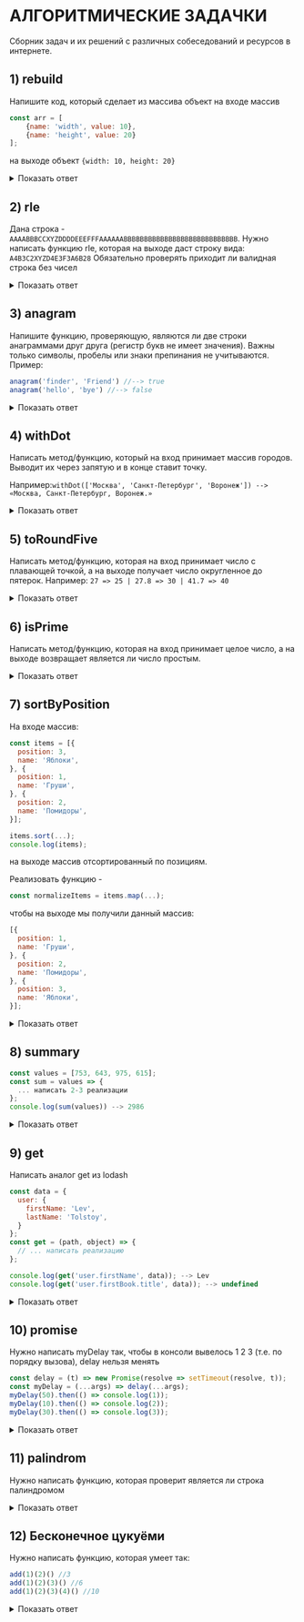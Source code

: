 # АЛГОРИТМИЧЕСКИЕ ЗАДАЧКИ

Сборник задач и их решений с различных собеседований и  ресурсов в интернете.

## 1) rebuild

Напишите код, который сделает из массива объект 
на входе массив

```javascript
const arr = [
	{name: 'width', value: 10}, 
	{name: 'height', value: 20}
];
```

на выходе объект `{width: 10, height: 20}`

<details>
  <summary>Показать ответ</summary>
  
```javascript
  const res = arr.reduce((acc, item) =>{
    acc[item.name] = item.value;
    return acc;
  }, {})
```
  
</details>

## 2) rle

Дана строка - `AAAABBBCCXYZDDDDEEEFFFAAAAAABBBBBBBBBBBBBBBBBBBBBBBBBBBB`.
Нужно написать функцию rle, которая на выходе даст строку вида:
`A4B3C2XYZD4E3F3A6B28`
Обязательно проверять приходит ли валидная строка без чисел

<details>
  <summary>Показать ответ</summary>
  
```javascript
function rle(str) {
	if (/\d/.test(str)) {
		throw "Include numbers";
	}
	let res = "";
	let lastChar = "";
	let counter = 1;

	[...str].forEach(char => {
		if (char !== lastChar) {
	    	if (counter > 1) {
	        	res += counter;
	        }
	        res += char;
	        lastChar = char;
	        counter = 1;
	    } 
	    else {
			counter += 1;
	    }
	});
	if (counter > 1) {
		res += counter;
	}
	return res;
}

console.log(rle('AAAABBBCCXYZDDDDEEEFFFAAAAAABBBBBBBBBBBBBBBBBBBBBBBBBBBB'));
console.log(rle('AAAABBBCCXYZ2'));
```
  
</details>

## 3) anagram

Напишите функцию, проверяющую, являются ли две строки анаграммами друг друга (регистр букв не имеет значения).
Важны только символы, пробелы или знаки препинания не учитываются. Пример:
```javascript
anagram('finder', 'Friend') //--> true
anagram('hello', 'bye') //--> false
```

<details>
 <br>
    <summary>Показать ответ</summary>

Личное решение с использованием нестандартного алгоритма
```javascript
function anagram(str1, str2){
    if(str1.length !== str2.length) return false;
    return [...str1.toLowerCase()].filter( i => ![...str2.toLowerCase()].includes(i))
	       .length === 0 ? true : false;
}
```

Решение в одну строку с использованием рекурсии
```javascript
const isAnagram = (s1, s2) => [...s1].map(char => char.toLowerCase()).sort().toString() === [...s2].map(char => char.toLowerCase()).sort().toString()
```

По заверению одного человека - самое эффективное решение
```javascript
function isAnagram(word1, word2) {
 if (word1.length !== word2.length) return false;
 
 const chars = new Map();
 
 for (let letter of word1) {
    letter = letter.toLowerCase();
    if (!chars.has(letter)) chars.set(letter, 0);
    chars.set(letter, chars.get(letter) + 1);
 }
 
 for (let letter of word2) {
    letter = letter.toLowerCase();
    if (!chars.has(letter) || chars.get(letter) === 0) return false;
    chars.set(letter, chars.get(letter) - 1);
 }
 
 return true;
}
 ```
</details>

## 4) withDot

Написать метод/функцию, который на вход принимает массив городов. 
Выводит их через запятую и в конце ставит точку.

Например:`withDot(['Москва', 'Санкт-Петербург', 'Воронеж']) --> «Москва, Санкт-Петербург, Воронеж.»`

<details>
  <summary>Показать ответ</summary>
  
```javascript
const arr = ['Москва', 'Симферополь', 'Лондон'];

function withDot(arr){ 
    return arr.toString() + '.'; 
} 

console.log(withDot(arr)) 
```

</details>

## 5) toRoundFive

Написать метод/функцию, которая на вход принимает число с плавающей точкой, а на выходе получает число
округленное до пятерок. Например: `27 => 25 | 27.8 => 30 | 41.7 => 40`

<details>
  <br>
    <summary>Показать ответ</summary>
  
Решение работает корректно с любым значением, ввод `NaN`, `Infinity`, `BigInt` - выбросит исключение `Not a valid number`
```javascript
function roundFive(num){ 
    if ( !Number.isFinite(num)){ 
        throw new Error("Not a valid number"); 
    } 
    return (num / 5).toFixed() * 5; 
}
```

</details>

## 6) isPrime
Написать метод/функцию, которая на вход принимает целое число, а на выходе возвращает
является ли число простым.

<details>
  <br>
    <summary>Показать ответ</summary>

Похожая задача, где обработаны все исключения
```javascript
function isPrime(num){ 
    if ( !Number.isFinite(num) || 
	num < 1 
    ){ 
	throw new Error("Not a valid number"); 
    } 
    if (num === 1) return true;
	
    for(let i = 2;i < Math.sqrt(num)+1; i++){ 
	if ((num % i) == 0) return false; 
    return true; 
    } 
} 
```

</details>

## 7) sortByPosition
На входе массив:
```javascript
const items = [{
  position: 3,
  name: 'Яблоки',
}, {
  position: 1,
  name: 'Груши',
}, {
  position: 2,
  name: 'Помидоры',
}];

items.sort(...);
console.log(items);
```           
на выходе массив отсортированный по позициям.
<br>

Реализовать функцию -
```javascript
const normalizeItems = items.map(...);
```  
чтобы на выходе мы получили данный массив:
```javascript
[{
  position: 1,
  name: 'Груши',
}, {
  position: 2,
  name: 'Помидоры',
}, {
  position: 3,
  name: 'Яблоки', 
}];
```  

<details>
  <br>
    <summary>Показать ответ</summary>
  
Простая сортировка по позиции
```javascript
items.sort((prev, next) => prev.position - next.position);
```

Сортировка с изменением позиции
```javascript
const normalizeItems = items.map((item, i) => item.position = i+1);
//замечаем ошибку, переписываем теперь нормально
const normalizeItems = items.map((item, i) => ({ ...item, position: i + 1 }))
```

</details>

## 8) summary
```javascript
const values = [753, 643, 975, 615];
const sum = values => {
  ... написать 2-3 реализации
};
console.log(sum(values)) --> 2986
```

<details>
  <summary>Показать ответ</summary>
  
```javascript
const sum = values => values.reduce((output, curVal) => output + curVal);
//Логично, что можно и так:
const sum2 = values => values.reduceRight((output, curVal) => output + curVal);
//Функциональный вариант
const sum3 = ([head, ...tail]) => head ? head + sum(tail) : 0;
```

</details>

## 9) get
Написать аналог get из lodash
```javascript
const data = {
  user: {
    firstName: 'Lev',
    lastName: 'Tolstoy',
  }
};
const get = (path, object) => {
  // ... написать реализацию
};

console.log(get('user.firstName', data)); --> Lev
console.log(get('user.firstBook.title', data)); --> undefined
```

<details>
  <summary>Показать ответ</summary>
  
```javascript
const get = (path, obj) => path.split('.').reduce((o, k) => o && o[k], obj);
```

</details>

## 10) promise
Нужно написать myDelay так, чтобы в консоли вывелось 1 2 3 (т.е. по порядку вызова), delay нельзя менять

```javascript
const delay = (t) => new Promise(resolve => setTimeout(resolve, t));
const myDelay = (...args) => delay(...args);
myDelay(50).then(() => console.log(1));
myDelay(10).then(() => console.log(2));
myDelay(30).then(() => console.log(3));
```

<details>
  <summary>Показать ответ</summary>
  
```javascript
const myDelay = async () => await delay();

//Вспоминаем правило eslint @no-return-await и пишем правильно
//https://eslint.org/docs/rules/no-return-await

const myDelay = async () => delay();

//Либо через промисы
let q = Promise.resolve();
const myDelay = (...args) => q = q.then(() => delay(...args));
```

</details>

## 11) palindrom
Нужно написать функцию, которая проверит является ли строка палиндромом

<details>
  <summary>Показать ответ</summary>
  
```javascript
function isPalindrom(
  input,
  string = input.toLowerCase(),
  comparator = string.split('').reverse().join(''),
  ){
  
  if(string.includes(' ')){
  	return string.split(' ').join('') === comparator.replace(/\s+/g, '')
  }
  
  else{
  	if(string[0] !== comparator[0]) return false
    	if(string !== comparator) return false
  }
  
  return true
}

isPalindrom('А роза упала на лапу Азора') //true
isPalindrom('a') //true
isPalindrom('ab') //false
isPalindrom('aa') //true
isPalindrom('aab') //false
isPalindrom('aba') //true
isPalindrom('aaa') //true
isPalindrom('neilarmstronggnortsmralien') //true
isPalindrom('neilarmstrongxgnortsmralien') //true
isPalindrom('neilarmstrongxsortsmralien') //false
```

</details>

## 12) Бесконечное цукуёми
Нужно написать функцию, которая умеет так:
```javascript
add(1)(2)() //3
add(1)(2)(3)() //6
add(1)(2)(3)(4)() //10
```

<details>
  <summary>Показать ответ</summary>
  
```javascript
function add(arg){
  const infCurry = fn => {
    const next = (...args) =>{
      return x =>{
        if(!x) {
          return args.reduce((acc, a)=>{
            return fn.call(fn, acc, a)
          }, arg)
        }
        return next(...args, x)
      }
    }
    return next()
  }
  return infCurry((x,y)=>x+y)
}

console.log(add(1)(2)(3)())
```

</details>



